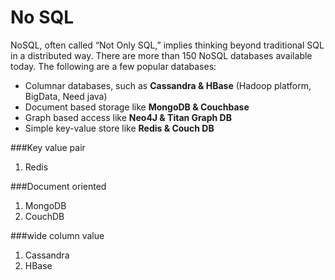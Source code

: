 # No SQL

NoSQL, often called “Not Only SQL,” implies thinking beyond traditional SQL in a distributed way. 
There are more than 150 NoSQL databases available today. 
The following are a few popular databases:

* Columnar databases, such as **Cassandra & HBase** (Hadoop platform, BigData, Need java)
* Document based storage like **MongoDB & Couchbase**
* Graph based access like **Neo4J & Titan Graph DB**
* Simple key-value store like **Redis & Couch DB**





###Key value pair

1. Redis

###Document oriented
1. MongoDB
2. CouchDB

###wide column value
1. Cassandra
2. HBase